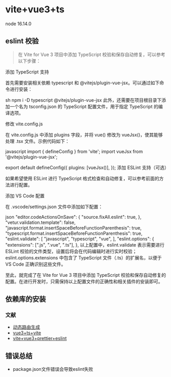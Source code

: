 # vite+vue3+ts

node 16.14.0

## eslint 校验

> 在 Vite for Vue 3 项目中添加 TypeScript 校验和保存自动修复，可以参考以下步骤：

添加 TypeScript 支持

首先需要安装相关依赖 typescript 和 @vitejs/plugin-vue-jsx。可以通过如下命令进行安装：

sh
npm i -D typescript @vitejs/plugin-vue-jsx
此外，还需要在项目根目录下添加一个名为 tsconfig.json 的 TypeScript 配置文件，用于指定 TypeScript 的编译选项。

修改 vite.config.js

在 vite.config.js 中添加 plugins 字段，并将 vue() 修改为 vueJsx()，使其能够处理 .tsx 文件。示例代码如下：

javascript
import { defineConfig } from 'vite';
import vueJsx from '@vitejs/plugin-vue-jsx';

export default defineConfig({
plugins: [vueJsx()],
});
添加 ESLint 支持（可选）

如果希望使用 ESLint 进行 TypeScript 格式检查和自动修复，可以参考前面的方法进行配置。

添加 VS Code 配置

在 .vscode/settings.json 文件中添加如下配置：

json
"editor.codeActionsOnSave": {
"source.fixAll.eslint": true,
},
"vetur.validation.template": false,
"javascript.format.insertSpaceBeforeFunctionParenthesis": true,
"typescript.format.insertSpaceBeforeFunctionParenthesis": true,
"eslint.validate": [
"javascript",
"typescript",
"vue",
],
"eslint.options": {
"extensions": [".js", ".vue", ".ts"],
},
以上配置中，eslint.validate 表示需要进行 ESLint 校验的文件类型，设置后将会在代码编辑时进行实时校验；eslint.options.extensions 中包含了 TypeScript 文件（.ts）的扩展名，以便于 VS Code 正确识别这些文件。

至此，就完成了在 Vite for Vue 3 项目中添加 TypeScript 校验和保存自动修复的配置。在进行开发时，只需保持以上配置文件的正确性和相关插件的安装即可。

## 依赖库的安装

### 文献

-   [动态路由生成](https://www.jianshu.com/p/1dfcc790c637)
-   [vue3+ts+vite](https://blog.csdn.net/qq_17335549/article/details/128480583)
-   [vite+vue3+prettier+eslint](https://juejin.cn/post/7222460499493584955)

## 错误总结
- package.json文件错误会导致eslint失败
